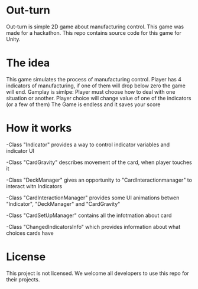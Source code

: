 # Out-turn
Out-turn is simple 2D game about manufacturing control. This game was made for a hackathon.
This repo contains source code for this game for Unity.

# The idea
This game simulates the process of manufacturing control.
Player has 4 indicators of manufacturing, if one of them will drop below zero the game will end.
Gamplay is simlpe: 
Player must choose how to deal with one situation or another. Player choice will change value of one of the indicators (or a few of them)
The Game is endless and it saves your score

# How it works

-Class "Indicator" provides a way to control indicator variables and indicator UI

-Class "CardGravity" describes movement of the card, when player touches it

-Class "DeckManager" gives an opportunity to "CardInteractionmanager" to interact witn Indicators

-Class "CardInteractionManager" provides some UI animations betwen "Indicator", "DeckManager" and "CardGravity"

-Class "CardSetUpManager" contains all the infotmation about card

-Class "ChangedIndicatorsInfo" which provides information about what choices cards have

# License
This project is not licensed.
We welcome all developers to use this repo for their projects.
